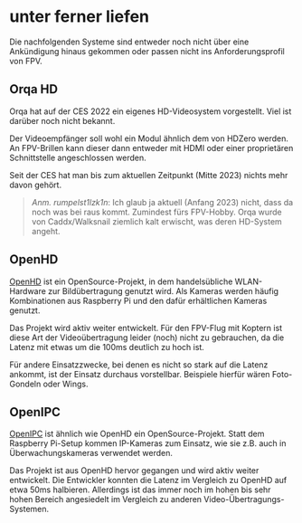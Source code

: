 # unter ferner liefen

Die nachfolgenden Systeme sind entweder noch nicht über eine Ankündigung hinaus gekommen oder passen nicht ins Anforderungsprofil von FPV.

## Orqa HD

Orqa hat auf der CES 2022 ein eigenes HD-Videosystem vorgestellt. Viel ist darüber noch nicht bekannt.

Der Videoempfänger soll wohl ein Modul ähnlich dem von HDZero werden. An FPV-Brillen kann dieser dann entweder mit HDMI oder einer proprietären Schnittstelle angeschlossen werden.

Seit der CES hat man bis zum aktuellen Zeitpunkt (Mitte 2023) nichts mehr davon gehört.

> *Anm. rumpelst1lzk1n*: Ich glaub ja aktuell (Anfang 2023) nicht, dass da noch was bei raus kommt. Zumindest fürs FPV-Hobby. Orqa wurde von Caddx/Walksnail ziemlich kalt erwischt, was deren HD-System angeht.

## OpenHD

[OpenHD](https://github.com/OpenHD/Open.HD) ist ein OpenSource-Projekt, in dem handelsübliche WLAN-Hardware zur Bildübertragung genutzt wird. Als Kameras werden häufig Kombinationen aus Raspberry Pi und den dafür erhältlichen Kameras genutzt.

Das Projekt wird aktiv weiter entwickelt. Für den FPV-Flug mit Koptern ist diese Art der Videoübertragung leider (noch) nicht zu gebrauchen, da die Latenz mit etwas um die 100ms deutlich zu hoch ist.

Für andere Einsatzzwecke, bei denen es nicht so stark auf die Latenz ankommt, ist der Einsatz durchaus vorstellbar. Beispiele hierfür wären Foto-Gondeln oder Wings.

## OpenIPC

[OpenIPC](https://openipc.org/) ist ähnlich wie OpenHD ein OpenSource-Projekt. Statt dem Raspberry Pi-Setup kommen IP-Kameras zum Einsatz, wie sie z.B. auch in Überwachungskameras verwendet werden.

Das Projekt ist aus OpenHD hervor gegangen und wird aktiv weiter entwickelt. Die Entwickler konnten die Latenz im Vergleich zu OpenHD auf etwa 50ms halbieren. Allerdings ist das immer noch im hohen bis sehr hohen Bereich angesiedelt im Vergleich zu anderen Video-Übertragungs-Systemen.
